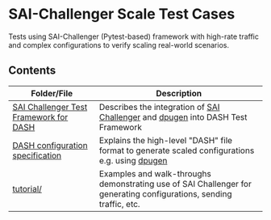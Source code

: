 # SAI-Challenger Scale Test Cases
Tests using SAI-Challenger (Pytest-based) framework with high-rate traffic and complex configurations to verify scaling real-world scenarios.

## Contents

| Folder/File | Description |
| --- | --- |
| [SAI Challenger Test Framework for DASH](README-SAIC-DASH-framework.md) | Describes the integration of [SAI Challenger](https://github.com/opencomputeproject/SAI-Challenger) and [dpugen](https://pypi.org/project/dpugen/) into DASH Test Framework
| [DASH configuration specification](README-SAIC-DASH-config-spec.md) | Explains the high-level "DASH" file format to generate scaled configurations e.g. using [dpugen](https://pypi.org/project/dpugen/)
| [tutorial/](tutorial/README.md) | Examples and walk-throughs demonstrating use of SAI Challenger for generating configurations, sending traffic, etc.
